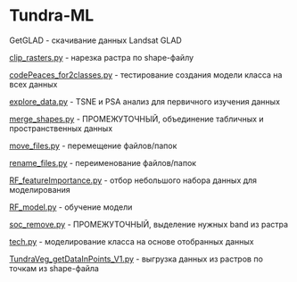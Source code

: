 # Tundra-ML


GetGLAD - скачивание данных Landsat GLAD

[clip_rasters.py](https://github.com/Stasyadlb/Tundra-ML/blob/main/clip_rasters.py) - нарезка растра по shape-файлу

[codePeaces_for2classes.py](https://github.com/Stasyadlb/Tundra-ML/blob/main/codePeaces_for2classes.py) - тестирование создания модели класса на всех данных

[explore_data.py](https://github.com/Stasyadlb/Tundra-ML/blob/main/explore_data.py) - TSNE и PSA анализ для первичного изучения данных

[merge_shapes.py](https://github.com/Stasyadlb/Tundra-ML/blob/main/merge_shapes.py) - ПРОМЕЖУТОЧНЫЙ, объединение табличных и пространственных данных 

[move_files.py](https://github.com/Stasyadlb/Tundra-ML/blob/main/move_files.py) - перемещение файлов/папок

[rename_files.py](https://github.com/Stasyadlb/Tundra-ML/blob/main/rename_files.py) - переименование файлов/папок

[RF_featureImportance.py](https://github.com/Stasyadlb/Tundra-ML/blob/main/RF_featureImportance.py) - отбор небольшого набора данных для моделирования

[RF_model.py](https://github.com/Stasyadlb/Tundra-ML/blob/main/RF_model.py) - обучение модели

[soc_remove.py](https://github.com/Stasyadlb/Tundra-ML/blob/main/soc_remove.py) - ПРОМЕЖУТОЧНЫЙ, выделение нужных band из растра

[tech.py](https://github.com/Stasyadlb/Tundra-ML/blob/main/tech.py) - моделирование класса на основе отобранных данных

[TundraVeg_getDataInPoints_V1.py](https://github.com/Stasyadlb/Tundra-ML/blob/main/TundraVeg_getDataInPoints_V1.py) - выгрузка данных из растров по точкам из shape-файла